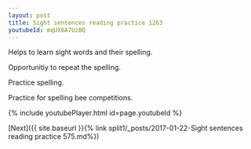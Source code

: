 ```yaml
---
layout: post
title: Sight sentences reading practice 1263
youtubeId: mqUX6A7UzBQ
---
```

 
 
Helps to learn sight words and their spelling.

Opportunitiy to repeat the spelling. 

Practice spelling. 
 
Practice for spelling bee competitions. 
 
{% include youtubePlayer.html id=page.youtubeId %}
 
 

[Next]({{ site.baseurl }}{% link  split1/_posts/2017-01-22-Sight sentences reading practice 575.md%})
 
